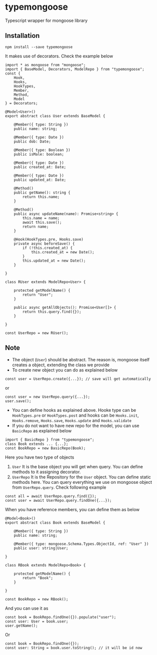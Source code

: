 # typemongoose
Typescript wrapper for mongoose library

## Installation
```
npm install --save typemongoose
```

It makes use of decorators. Check the example below
```
import * as mongoose from "mongoose";
import { BaseModel, Decorators, ModelRepo } from "typemongoose";
const {
    Hook,
    Hooks,
    HookTypes,
    Member,
    Method,
    Model
} = Decorators;

@Model<User>()
export abstract class User extends BaseModel {

    @Member({ type: String })
    public name: string;

    @Member({ type: Date })
    public dob: Date;

    @Member({ type: Boolean })
    public isMale: boolean;

    @Member({ type: Date })
    public created_at: Date;

    @Member({ type: Date })
    public updated_at: Date;

    @Method()
    public getName(): string {
        return this.name;
    }

    @Method()
    public async updateName(name): Promise<string> {
        this.name = name;
        await this.save();
        return name;
    }

    @Hook(HookTypes.pre, Hooks.save)
    private async beforeSave() {
        if (!this.created_at) {
            this.created_at = new Date();
        }
        this.updated_at = new Date();
    }

}

class RUser extends ModelRepo<User> {

    protected getModelName() {
        return "User";
    }

    public async getAllObjects(): Promise<User[]> {
        return this.query.find({});
    }

}

const UserRepo = new RUser();
```
## Note
- The object (```User```) should be abstract. The reason is, mongoose itself creates a object, extending the class we provide
- To create new object you can do as explained below
```
const user = UserRepo.create({...}); // save will get automatically
```
or
```
const user = new UserRepo.query({...});
user.save();
```
- You can define hooks as explained above. Hooke type can be `HookTypes.pre` or `HookTypes.post` and hooks can be `Hooks.init`, `Hooks.remove`, `Hooks.save`, `Hooks.update` and `Hooks.validate`
- If you do not want to have new repo for the model, you can use ```BasicRepo``` as explained below
```
import { BasicRepo } from "typemongoose";
class Book extends ... {...};
const BookRepo = new BasicRepo(Book);
```

Here you have two type of objects
1. ```User```
  It is the base object you will get when query. You can define methods to it assigning decorator.
2. ```UserRepo```
  It is the Repository for the ```User``` object. You can define static methods here. You can query everything we use on mongoose object from ```UserRepo.query```. Check following example

```
const all = await UserRepo.query.find({});
const user = await UserRepo.query.findOne({...});
```
When you have reference members, you can define them as below
```
@Model<Book>()
export abstract class Book extends BaseModel {

    @Member({ type: String })
    public name: string;

    @Member({ type: mongoose.Schema.Types.ObjectId, ref: "User" })
    public user: string|User;

}

class RBook extends ModelRepo<Book> {

    protected getModelName() {
        return "Book";
    }

}

const BookRepo = new RBook();
```
And you can use it as
```
const book = BookRepo.findOne({}).populate("user");
const user: User = book.user;
user.getName();
```
Or
```
const book = BookRepo.findOne({});
const user: String = book.user.toString(); // it will be id now
```
